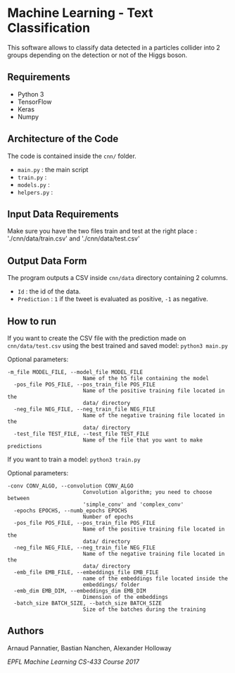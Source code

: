 # Machine Learning - Text Classification

This software allows to classify data detected in a particles collider into 2 groups depending on the detection or not of the Higgs boson.

## Requirements
- Python 3
- TensorFlow
- Keras
- Numpy

## Architecture of the Code
The code is contained inside the `cnn/` folder.
- `main.py` : the main script
- `train.py` :
- `models.py` :
- `helpers.py` :

## Input Data Requirements
Make sure you have the two files train and test at the right place : './cnn/data/train.csv' and './cnn/data/test.csv'

## Output Data Form
The program outputs a CSV inside `cnn/data` directory containing 2 columns.
- `Id` : the id of the data.
- `Prediction` : `1` if the tweet is evaluated as positive, `-1` as negative.

## How to run
If you want to create the CSV file with the prediction made on `cnn/data/test.csv` using the best trained and saved model:
`python3 main.py`

Optional parameters:
```
-m_file MODEL_FILE, --model_file MODEL_FILE
                        Name of the h5 file containing the model
  -pos_file POS_FILE, --pos_train_file POS_FILE
                        Name of the positive training file located in the
                        data/ directory
  -neg_file NEG_FILE, --neg_train_file NEG_FILE
                        Name of the negative training file located in the
                        data/ directory
  -test_file TEST_FILE, --test_file TEST_FILE
                        Name of the file that you want to make predictions
```

If you want to train a model:
`python3 train.py`

Optional parameters:
```
-conv CONV_ALGO, --convolution CONV_ALGO
                        Convolution algorithm; you need to choose between
                        'simple_conv' and 'complex_conv'
  -epochs EPOCHS, --numb_epochs EPOCHS
                        Number of epochs
  -pos_file POS_FILE, --pos_train_file POS_FILE
                        Name of the positive training file located in the
                        data/ directory
  -neg_file NEG_FILE, --neg_train_file NEG_FILE
                        Name of the negative training file located in the
                        data/ directory
  -emb_file EMB_FILE, --embeddings_file EMB_FILE
                        name of the embeddings file located inside the
                        embeddings/ folder
  -emb_dim EMB_DIM, --embeddings_dim EMB_DIM
                        Dimension of the embeddings
  -batch_size BATCH_SIZE, --batch_size BATCH_SIZE
                        Size of the batches during the training
```

## Authors
Arnaud Pannatier, Bastian Nanchen, Alexander Holloway

_EPFL Machine Learning CS-433 Course 2017_
